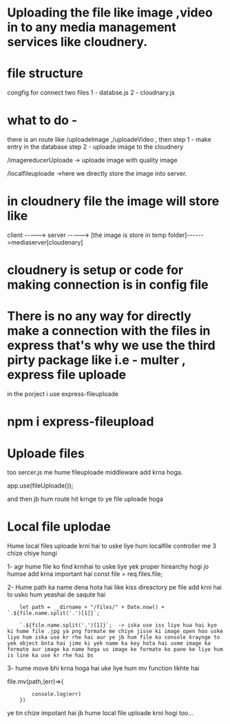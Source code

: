# Uploading the file like image ,video in to any media management services like cloudnery.

# file structure 

congfig for connect two files 
1 - databse.js
2 - cloudnary.js

# what to do - 

there is an route like /uploadeImage ,/uploadeVideo ,  then step 1 - make entry in the database 
step 2 - uploade image to the cloudnery

/imagereducerUploade -> uploade image with quality image 

/localfileuploade ->here we directly store the image into server.

# in cloudnery file the image will store like 

client -----> server -----> [the image is store in temp folder]------>mediaserver[cloudenary]

# cloudnery is setup or code for making connection is in config file 

# There is no any way for directly make a connection with the files in express that's why we use the third pirty package like i.e - multer , express file uploade

in the porject i use express-fileuploade

# npm i express-fileupload


# Uploade files

too sercer.js me hume fileuploade middleware add krna hoga.

app.use(fileUploade());

and then jb hum route hit krnge to ye file uploade hoga 

# Local file uplodae 

Hume local files uploade krni hai to uske liye hum localfile controller me 3 chize chiye hongi 

1- agr hume file ko find krnihai to uske liye yek proper hirearchy hogi jo humse add krna important hai 
 const file = req.files.file;

2- Hume path ka name dena hota hai like kiss direactory pe file add krni hai to usko hum yeashai de saqute hai 

        let path = __dirname + "/files/" + Date.now() + `.${file.name.split('.')[1]}`; 

        `.${file.name.split('.')[1]}`;  -> iska use iss liye hua hai kyo ki hume file .jpg ya png formate me chiye jisse ki image open hoo uske liye hum iska use kr rhe hai aur ye jb hum file ko console kraynge to yek object bnta hai jime ki yek name ka key hota hai usme image ka formate aur image ka name hoga us image ke formate ko pane ke liye hum is line ka use kr rhe hai bs 

3- hume move bhi krna hoga hai uke liye hum mv function likhte hai       

  file.mv(path,(err)=>{

            console.log(err)
        })

ye tin chize impotant hai jb hume local file uploade krni hogi too...





